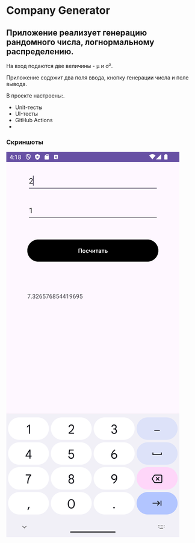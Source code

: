<h1>Company Generator</h1>

<h2>Приложение реализует генерацию рандомного числа, 
логнормальному распределению. </h2>

<p>На вход подаются две величины - μ и σ². </p>

<p>Приложение содржит два поля ввода, кнопку генерации числа и поле вывода. </p>

<p>В проекте настроены:. 

- Unit-тесты
- UI-тесты
- GitHub Actions
- 
</p>

<h3>Скриншоты</h3>

<img alt="img.png" src="img.png"/>